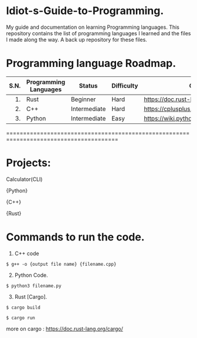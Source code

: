 # Idiot-s-Guide-to-Programming.
My guide and documentation on learning Programming languages.
This repository contains the list of programming languages I learned and the files I made along the way.
A back up repository for these files.

# Programming language Roadmap.
| S.N. | Programming Languages | Status | Difficulty |Guide Links|
|-----:|-----------------------|---------------|------------|---------|
|  1.  | Rust                  |Beginner       |Hard|https://doc.rust-lang.org/book/|
|  2.  | C++                   |Intermediate   |Hard|https://cplusplus.com/doc/tutorial/|
|  3.  | Python                |Intermediate   |Easy|https://wiki.python.org/moin/BeginnersGuide| 

=======================================================================================


# Projects:
Calculator(CLI) 

{Python}

{C++}

{Rust}

# Commands to run the code.
1. C++ code

```$ g++ -o {output file name} {filename.cpp} ```

2. Python Code.

```$ python3 filename.py ```

3. Rust [Cargo].

```$ cargo build```

```$ cargo run```

more on cargo : https://doc.rust-lang.org/cargo/
